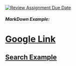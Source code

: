 [![Review Assignment Due Date](https://classroom.github.com/assets/deadline-readme-button-22041afd0340ce965d47ae6ef1cefeee28c7c493a6346c4f15d667ab976d596c.svg)](https://classroom.github.com/a/yse81j0z)
##### MarkDown Example:
# [Google Link](https://www.google.com/)
## [Search Example](https://www.google.com/search?q=google)
